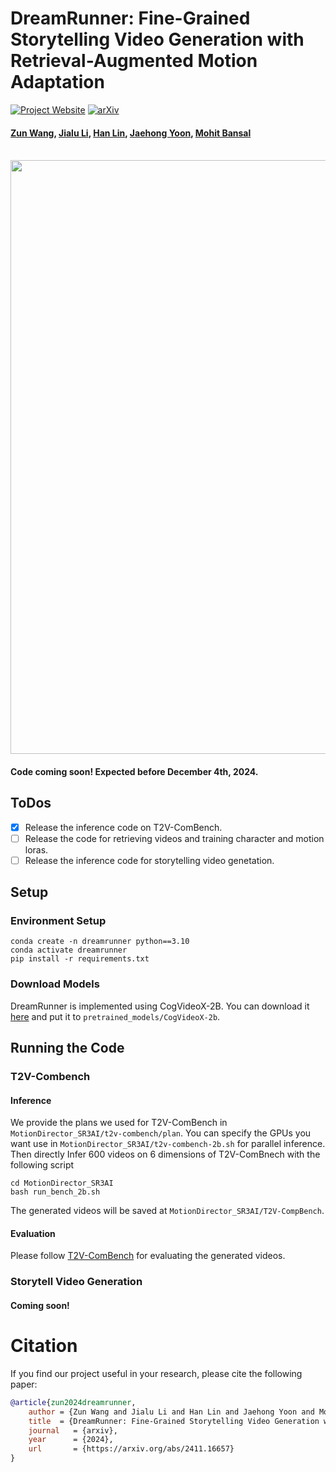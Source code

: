 # DreamRunner: Fine-Grained Storytelling Video Generation with Retrieval-Augmented Motion Adaptation

[![Project Website](https://img.shields.io/badge/Project-Website-blue)](https://dreamrunner-story2video.github.io)  [![arXiv](https://img.shields.io/badge/arXiv-2411.1665-b31b1b.svg)](https://arxiv.org/pdf/2411.16657)   

#### [Zun Wang](https://zunwang1.github.io/), [Jialu Li](https://jialuli-luka.github.io/), [Han Lin](https://hl-hanlin.github.io/), [Jaehong Yoon](https://jaehong31.github.io), [Mohit Bansal](https://www.cs.unc.edu/~mbansal/)

<br>
<img width="950" src="files/teaser.gif"/>
<br>


#### Code coming soon! Expected before December 4th, 2024.

## ToDos
- [x] Release the inference code on T2V-ComBench.
- [ ] Release the code for retrieving videos and training character and motion loras.
- [ ] Release the inference code for storytelling video genetation.

## Setup

### Environment Setup 
```shell
conda create -n dreamrunner python==3.10
conda activate dreamrunner
pip install -r requirements.txt 
```

### Download Models 
DreamRunner is implemented using CogVideoX-2B. You can download it [here](https://huggingface.co/THUDM/CogVideoX-2b) and put it to `pretrained_models/CogVideoX-2b`.

## Running the Code

### T2V-Combench

#### Inference
We provide the plans we used for T2V-ComBench in `MotionDirector_SR3AI/t2v-combench/plan`.
You can specify the GPUs you want use in `MotionDirector_SR3AI/t2v-combench-2b.sh` for parallel inference.
Then directly Infer 600 videos on 6 dimensions of T2V-ComBnech with the following script
```
cd MotionDirector_SR3AI
bash run_bench_2b.sh
```
The generated videos will be saved at `MotionDirector_SR3AI/T2V-CompBench`.

#### Evaluation
Please follow [T2V-ComBench](https://github.com/KaiyueSun98/T2V-CompBench) for evaluating the generated videos.

### Storytell Video Generation
#### Coming soon!

# Citation

If you find our project useful in your research, please cite the following paper:

```bibtex
@article{zun2024dreamrunner,
    author = {Zun Wang and Jialu Li and Han Lin and Jaehong Yoon and Mohit Bansal},
    title  = {DreamRunner: Fine-Grained Storytelling Video Generation with Retrieval-Augmented Motion Adaptation},
	journal   = {arxiv},
	year      = {2024},
	url       = {https://arxiv.org/abs/2411.16657}
}
```
